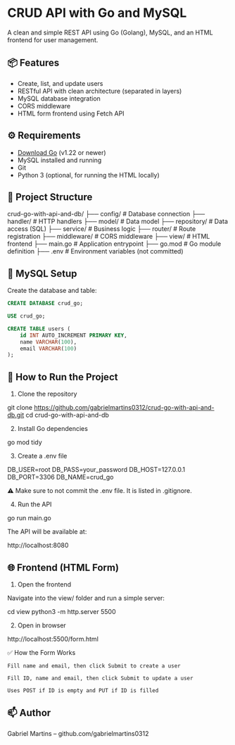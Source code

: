# CRUD API with Go and MySQL

A clean and simple REST API using Go (Golang), MySQL, and an HTML frontend for user management.

## 📦 Features

- Create, list, and update users  
- RESTful API with clean architecture (separated in layers)  
- MySQL database integration  
- CORS middleware  
- HTML form frontend using Fetch API  

## ⚙️ Requirements

- [Download Go](https://golang.org/dl/) (v1.22 or newer)  
- MySQL installed and running  
- Git  
- Python 3 (optional, for running the HTML locally)

## 📁 Project Structure

crud-go-with-api-and-db/
├── config/ # Database connection
├── handler/ # HTTP handlers
├── model/ # Data model
├── repository/ # Data access (SQL)
├── service/ # Business logic
├── router/ # Route registration
├── middleware/ # CORS middleware
├── view/ # HTML frontend
├── main.go # Application entrypoint
├── go.mod # Go module definition
├── .env # Environment variables (not committed)

## 🧪 MySQL Setup

Create the database and table:

```sql
CREATE DATABASE crud_go;

USE crud_go;

CREATE TABLE users (
    id INT AUTO_INCREMENT PRIMARY KEY,
    name VARCHAR(100),
    email VARCHAR(100)
);
```
## 🚀 How to Run the Project
1. Clone the repository

git clone https://github.com/gabrielmartins0312/crud-go-with-api-and-db.git
cd crud-go-with-api-and-db

2. Install Go dependencies

go mod tidy

3. Create a .env file

DB_USER=root
DB_PASS=your_password
DB_HOST=127.0.0.1
DB_PORT=3306
DB_NAME=crud_go

⚠️ Make sure to not commit the .env file. It is listed in .gitignore.

4. Run the API

go run main.go

The API will be available at:

http://localhost:8080

## 🌐 Frontend (HTML Form)
1. Open the frontend

Navigate into the view/ folder and run a simple server:

cd view
python3 -m http.server 5500

2. Open in browser

http://localhost:5500/form.html

✅ How the Form Works

    Fill name and email, then click Submit to create a user

    Fill ID, name and email, then click Submit to update a user

    Uses POST if ID is empty and PUT if ID is filled

## 📫 Author

Gabriel Martins – github.com/gabrielmartins0312

